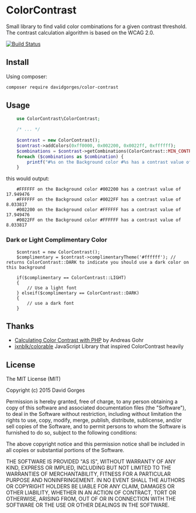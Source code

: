 # ColorContrast
Small library to find valid color combinations for a given contrast threshold. The contrast calculation algorithm is based on the WCAG 2.0.

[![Build Status](https://travis-ci.org/davidgorges/color-contrast-php.svg?branch=master)](https://travis-ci.org/davidgorges/color-contrast-php)

## Install

Using composer:
```bash
composer require davidgorges/color-contrast
```

## Usage
````php
    use ColorContrast\ColorContrast;

    /* ... */
    
    $contrast = new ColorContrast();
    $contrast->addColors(0xff0000, 0x002200, 0x0022ff, 0xffffff);
    $combinations = $contrast->getCombinations(ColorContrast::MIN_CONTRAST_AAA);
    foreach ($combinations as $combination) {
        printf("#%s on the Background color #%s has a contrast value of %f \n", $combination->getForeground(), $combination->getBackground(), $combination->getContrast());
    }
````

this would output:
````
    #FFFFFF on the Background color #002200 has a contrast value of 17.949476
    #FFFFFF on the Background color #0022FF has a contrast value of 8.033817
    #002200 on the Background color #FFFFFF has a contrast value of 17.949476
    #0022FF on the Background color #FFFFFF has a contrast value of 8.033817
````

### Dark or Light Complimentary Color

````
    $contrast = new ColorContrast();
    $complimentary = $contrast->complimentaryTheme('#ffffff'); // returns ColorContrast::DARK to indicate you should use a dark color on this background
    
    if($complimentary == ColorContrast::LIGHT) 
    {
        // Use a light font
    } elseif($complimentary == ColorContrast::DARK) 
    {
        // use a dark font
    }
````
## Thanks

* [Calculating Color Contrast with PHP](http://www.splitbrain.org/blog/2008-09/18-calculating_color_contrast_with_php) by Andreas Gohr
* [jxnblk/colorable](https://github.com/jxnblk/colorable) JavaScript Library that inspired ColorContrast heavily

## License
The MIT License (MIT)

Copyright (c) 2015 David Gorges

Permission is hereby granted, free of charge, to any person obtaining a copy
of this software and associated documentation files (the "Software"), to deal
in the Software without restriction, including without limitation the rights
to use, copy, modify, merge, publish, distribute, sublicense, and/or sell
copies of the Software, and to permit persons to whom the Software is
furnished to do so, subject to the following conditions:

The above copyright notice and this permission notice shall be included in
all copies or substantial portions of the Software.

THE SOFTWARE IS PROVIDED "AS IS", WITHOUT WARRANTY OF ANY KIND, EXPRESS OR
IMPLIED, INCLUDING BUT NOT LIMITED TO THE WARRANTIES OF MERCHANTABILITY,
FITNESS FOR A PARTICULAR PURPOSE AND NONINFRINGEMENT. IN NO EVENT SHALL THE
AUTHORS OR COPYRIGHT HOLDERS BE LIABLE FOR ANY CLAIM, DAMAGES OR OTHER
LIABILITY, WHETHER IN AN ACTION OF CONTRACT, TORT OR OTHERWISE, ARISING FROM,
OUT OF OR IN CONNECTION WITH THE SOFTWARE OR THE USE OR OTHER DEALINGS IN
THE SOFTWARE.

[1]:https://getcomposer.org/doc/04-schema.md#minimum-stability
